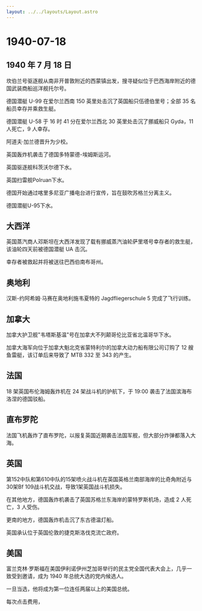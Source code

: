 ```yaml
---
layout: ../../layouts/Layout.astro
---
```


# 1940-07-18

## 1940 年 7 月 18 日

坎伯兰号驱逐舰从南非开普敦附近的西蒙镇出发，搜寻疑似位于巴西海岸附近的德国武装商船巡洋舰托尔号。

德国潜艇 U-99 在爱尔兰西南 150 英里处击沉了英国船只伍德伯里号；全部 35
名船员幸存并乘救生艇。

德国潜艇 U-58 于 16 时 41 分在爱尔兰西北 30 英里处击沉了挪威船只
Gyda，11 人死亡，9 人幸存。

阿道夫·加兰德晋升为少校。

英国轰炸机袭击了德国多特蒙德-埃姆斯运河。

英国驱逐舰科茨沃尔德下水。

英国扫雷舰Polruan下水。

德国开始通过喀里多尼亚广播电台进行宣传，旨在鼓吹苏格兰分离主义。

德国潜艇U-95下水。

## 大西洋

英国蒸汽商人邓斯坦在大西洋发现了载有挪威蒸汽油轮萨里塔号幸存者的救生艇，该油轮四天前被德国潜艇
UA 击沉。

幸存者被救起并将被送往巴西伯南布哥州。

## 奥地利

汉斯-约阿希姆·马赛在奥地利施韦夏特的 Jagdfliegerschule 5
完成了飞行训练。

## 加拿大

加拿大护卫舰"韦塔斯基温"号在加拿大不列颠哥伦比亚省北温哥华下水。

加拿大海军向位于加拿大魁北克省蒙特利尔的加拿大动力船有限公司订购了 12
艘鱼雷艇，该订单后来导致了 MTB 332 至 343 的产生。

## 法国

18 架英国布伦海姆轰炸机在 24 架战斗机的护航下，于 19:00
袭击了法国滨海布洛涅的德国驳船。

## 直布罗陀

法国飞机轰炸了直布罗陀，以报复英国近期袭击法国军舰，但大部分炸弹都落入大海。

## 英国

第152中队和第610中队的15架喷火战斗机在英国英格兰南部海岸的比奇角附近与30架Bf
109战斗机交战，导致1架英国战斗机损失。

在其他地方，德国轰炸机袭击了英国苏格兰东海岸的蒙特罗斯机场，造成 2
人死亡，3 人受伤。

更南的地方，德国轰炸机击沉了东古德温灯船。

英国承认位于英国伦敦的捷克斯洛伐克流亡政府。

## 美国

富兰克林·罗斯福在美国伊利诺伊州芝加哥举行的民主党全国代表大会上，几乎一致受到邀请，成为
1940 年总统大选的党内候选人。

一旦当选，他将成为第一位连任两届以上的美国总统。

每次点击费用，